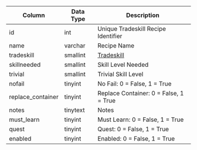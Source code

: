 | Column            | Data Type | Description                                                            |
| ----------------- | --------- | ---------------------------------------------------------------------- |
| id                | int       | Unique Tradeskill Recipe Identifier                                    |
| name              | varchar   | Recipe Name                                                            |
| tradeskill        | smallint  | [Tradeskill](https://eqemu.gitbook.io/server/categories/player/skills) |
| skillneeded       | smallint  | Skill Level Needed                                                     |
| trivial           | smallint  | Trivial Skill Level                                                    |
| nofail            | tinyint   | No Fail: 0 = False, 1 = True                                           |
| replace_container | tinyint   | Replace Container: 0 = False, 1 = True                                 |
| notes             | tinytext  | Notes                                                                  |
| must_learn        | tinyint   | Must Learn: 0 = False, 1 = True                                        |
| quest             | tinyint   | Quest: 0 = False, 1 = True                                             |
| enabled           | tinyint   | Enabled: 0 = False, 1 = True                                           |